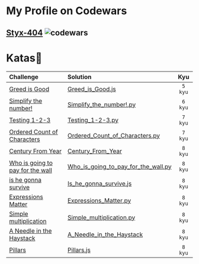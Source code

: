 # My Profile on Codewars
## [Styx-404](https://www.codewars.com/users/Styx-404) ![codewars](https://www.codewars.com/users/Styx-404/badges/micro)


# Katas🏯
|      Challenge      |       Solution      |     Kyu    |
|:-------------------|:-------------------|:----------:|
|[Greed is Good](https://www.codewars.com/kata/5270d0d18625160ada0000e4)|[Greed_is_Good.js](./Greed_is_Good.js)| `5 kyu`
|[Simplify the number!](https://www.codewars.com/kata/5800b6568f7ddad2c10000ae)|[Simplify_the_number!.py](./Simplify_the_number!.py)| `6 kyu`
|[Testing 1-2-3](https://www.codewars.com/kata/54bf85e3d5b56c7a05000cf9)|[Testing_1-2-3.py](./Testing_1-2-3.py)| `7 kyu`
|[Ordered Count of Characters](https://www.codewars.com/kata/57a6633153ba33189e000074)|[Ordered_Count_of_Characters.py](./Ordered_Count_of_Characters.py)|`7 kyu`
|[Century From Year](https://www.codewars.com/kata/5a3fe3dde1ce0e8ed6000097)|[Century_From_Year](./Century_From_Year.py)|`8 kyu`
|[Who is going to pay for the wall](https://www.codewars.com/kata/58bf9bd943fadb2a980000a7)|[Who_is_going_to_pay_for_the_wall.py](./Who_is_going_to_pay_for_the_wall.py)|`8 kyu`
|[is he gonna survive](https://www.codewars.com/kata/59ca8246d751df55cc00014c)|[Is_he_gonna_survive.js](./Is_he_gonna_survive.js)| `8 kyu`
|[Expressions Matter](https://www.codewars.com/kata/5ae62fcf252e66d44d00008e)|[Expressions_Matter.py](./Expressions_Matter.py)| `8 kyu`
|[Simple multiplication](https://www.codewars.com/kata/583710ccaa6717322c000105)|[Simple_multiplication.py](./Simple_multiplication.py)|`8 kyu`
|[A Needle in the Haystack](https://www.codewars.com/kata/56676e8fabd2d1ff3000000c)|[A_Needle_in_the_Haystack](./A_Needle_in_the_Haystack.py)| `8 kyu`
|[Pillars](https://www.codewars.com/kata/5bb0c58f484fcd170700063d)|[Pillars.js](./Pillars.js)| `8 kyu`


